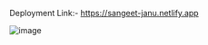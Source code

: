Deployment Link:- https://sangeet-janu.netlify.app

![image](https://github.com/jks6404/Sangeet-Player/assets/119485859/8a277c20-c36d-41f7-956b-bf3ca0a6affc)
